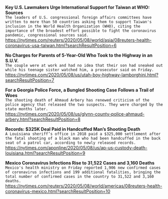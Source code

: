 **Key U.S. Lawmakers Urge International Support for Taiwan at WHO: Sources**\
`The leaders of U.S. congressional foreign affairs committees have written to more than 50 countries asking them to support Taiwan's inclusion in the World Health Organization (WHO), citing the importance of the broadest effort possible to fight the coronavirus pandemic, congressional sources said.`\
https://nytimes.com/reuters/2020/05/08/world/asia/08reuters-health-coronavirus-usa-taiwan.html?searchResultPosition=6

**No Charges for Parents of 5-Year-Old Who Took to the Highway in an S.U.V.**\
`The couple were at work and had no idea that their son had sneaked out while his teenage sister watched him, a prosecutor said on Friday.`\
https://nytimes.com/2020/05/08/us/utah-boy-highway-lamborghini.html?searchResultPosition=7

**For a Georgia Police Force, a Bungled Shooting Case Follows a Trail of Woes**\
`The shooting death of Ahmaud Arbery has renewed criticism of the police agency that released the two suspects. They were charged by the state months later.`\
https://nytimes.com/2020/05/08/us/glynn-county-police-ahmaud-arbery.html?searchResultPosition=8

**Records: $325K Deal Paid in Handcuffed Man’s Shooting Death**\
`A Louisiana sheriff’s office in 2018 paid a $325,000 settlement after the fatal shooting of a black man who had been handcuffed in the back seat of a patrol car, according to newly released records.`\
https://nytimes.com/aponline/2020/05/08/us/ap-us-custody-death-louisiana.html?searchResultPosition=9

**Mexico Coronavirus Infections Rise to 31,522 Cases and 3,160 Deaths**\
`Mexico's health ministry on Friday reported 1,906 new confirmed cases of coronavirus infections and 199 additional fatalities, bringing the total number of confirmed cases in the country to 31,522 and 3,160 deaths.`\
https://nytimes.com/reuters/2020/05/08/world/americas/08reuters-health-coronavirus-mexico.html?searchResultPosition=10

